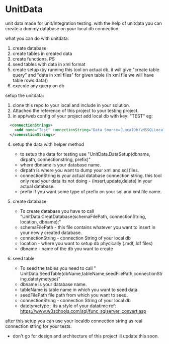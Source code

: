 # UnitData


unit data made for unit/Integration testing.
with the help of unitdata you can create a dummy database on your local db connection.


what you can do with unitdata:
1. create database 
2. create tables in created data 
3. create functions, PS
4. seed tables with data in xml format
5. create setup (by running this tool on actual db, it will give "create table query” and "data in xml files" for given table (in xml file we will have table rows data))
6. execute any query on db 

setup the unitdata:

1. clone this repo to your local and include in your solution.
2. Attached the reference of this project to your testing project.
3. in app/web config of your project add local db with key: "TEST"
	eg: 
```xml
  <connectionStrings>
    <add name="Test" connectionString="Data Source=(LocalDb)\MSSQLLocalDB;Initial Catalog=master;Integrated Security=True" providerName="System.Data.SqlClient" />
  </connectionStrings>
```
4. setup the data with helper method 
	-  to setup the data for testing use "UnitData.DataSetup(dbname, dirpath, connectionstring, prefix)"
	- where dbname is your database name.
	- dirpath is where you want to dump your xml and sql files.
	- connectionString is your actual database connection string.  this tool only read your data its not doing    - (insert,update,delete) in your actual database.
	- prefix if you want some type of prefix on your sql and xml file name.
	
5. create database 
	- To create database you have to call "UnitData.CreatDatabase(schemaFilePath, connectionString, location, dbname);"
	- schemaFilePath - this file contains whatever you want to insert in your newly created database.
	- connectionString - connection String of your local db 
	- location - where you want to setup db phycically (.mdf,.ldf files)
	- dbname - name of the db you want to create
	
6. seed table
	- To seed the tables you need to call " UnitData.SeedTable(dbName,tableName,seedFilePath,connectionString,datetymetype)"
	- dbname is your database name.
	- tableName is table name in which you want to seed data.
	- seedFilePath  file path from which you want to seed.
	- connectionString - connection String of your local db 
	- datetymetype : its a style of your datatime ref: https://www.w3schools.com/sql/func_sqlserver_convert.asp

	
after this setup you can use your localdb connection string as real connection string for your tests.


* don't go for design and architecture of this project ill update this soon.  
